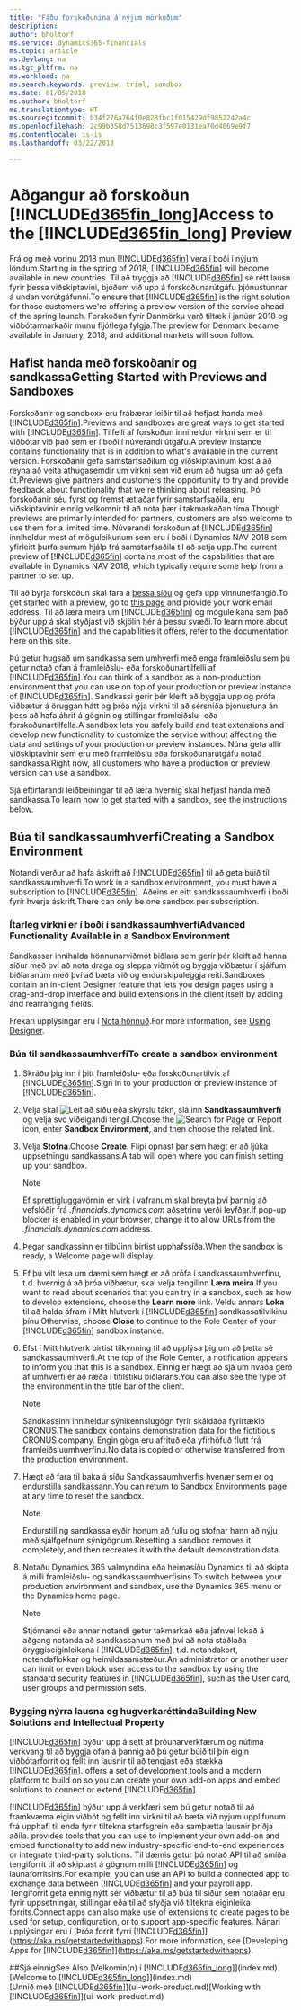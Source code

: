 ```yaml
---
title: "Fáðu forskoðunina á nýjum mörkuðum"
description: 
author: bholtorf
ms.service: dynamics365-financials
ms.topic: article
ms.devlang: na
ms.tgt_pltfrm: na
ms.workload: na
ms.search.keywords: preview, trial, sandbox
ms.date: 01/05/2018
ms.author: bholtorf
ms.translationtype: HT
ms.sourcegitcommit: b34f276a764f0e828fbc1f015429df9852242a4c
ms.openlocfilehash: 2c99b358d7513698c3f597e0131ea70d4069e9f7
ms.contentlocale: is-is
ms.lasthandoff: 03/22/2018

---
```

# <a name="access-to-the-included365finlongincludesd365finlongmdmd-preview"></a><span data-ttu-id="1f1fe-102">Aðgangur að forskoðun [!INCLUDE[d365fin_long](includes/d365fin_long_md.md)]</span><span class="sxs-lookup"><span data-stu-id="1f1fe-102">Access to the [!INCLUDE[d365fin_long](includes/d365fin_long_md.md)] Preview</span></span>
<span data-ttu-id="1f1fe-103">Frá og með vorinu 2018 mun [!INCLUDE[d365fin](includes/d365fin_md.md)] vera í boði í nýjum löndum.</span><span class="sxs-lookup"><span data-stu-id="1f1fe-103">Starting in the spring of 2018, [!INCLUDE[d365fin](includes/d365fin_md.md)] will become available in new countries.</span></span> <span data-ttu-id="1f1fe-104">Til að tryggja að [!INCLUDE[d365fin](includes/d365fin_md.md)] sé rétt lausn fyrir þessa viðskiptavini, bjóðum við upp á forskoðunarútgáfu þjónustunnar á undan vorútgáfunni.</span><span class="sxs-lookup"><span data-stu-id="1f1fe-104">To ensure that [!INCLUDE[d365fin](includes/d365fin_md.md)] is the right solution for those customers we're offering a preview version of the service ahead of the spring launch.</span></span> <span data-ttu-id="1f1fe-105">Forskoðun fyrir Danmörku varð tiltæk í janúar 2018 og viðbótarmarkaðir munu fljótlega fylgja.</span><span class="sxs-lookup"><span data-stu-id="1f1fe-105">The preview for Denmark became available in January, 2018, and additional markets will soon follow.</span></span>  

## <a name="getting-started-with-previews-and-sandboxes"></a><span data-ttu-id="1f1fe-106">Hafist handa með forskoðanir og sandkassa</span><span class="sxs-lookup"><span data-stu-id="1f1fe-106">Getting Started with Previews and Sandboxes</span></span> 
<span data-ttu-id="1f1fe-107">Forskoðanir og sandboxx eru frábærar leiðir til að hefjast handa með [!INCLUDE[d365fin](includes/d365fin_md.md)].</span><span class="sxs-lookup"><span data-stu-id="1f1fe-107">Previews and sandboxes are great ways to get started with [!INCLUDE[d365fin](includes/d365fin_md.md)].</span></span> <span data-ttu-id="1f1fe-108">Tilfelli af forskoðun inniheldur virkni sem er til viðbótar við það sem er í boði í núverandi útgáfu.</span><span class="sxs-lookup"><span data-stu-id="1f1fe-108">A preview instance contains functionality that is in addition to what's available in the current version.</span></span> <span data-ttu-id="1f1fe-109">Forskoðanir gefa samstarfsaðilum og viðskiptavinum kost á að reyna að veita athugasemdir um virkni sem við erum að hugsa um að gefa út.</span><span class="sxs-lookup"><span data-stu-id="1f1fe-109">Previews give partners and customers the opportunity to try and provide feedback about functionality that we're thinking about releasing.</span></span> <span data-ttu-id="1f1fe-110">Þó forskoðanir séu fyrst og fremst ætlaðar fyrir samstarfsaðila, eru viðskiptavinir einnig velkomnir til að nota þær í takmarkaðan tíma.</span><span class="sxs-lookup"><span data-stu-id="1f1fe-110">Though previews are primarily intended for partners, customers are also welcome to use them for a limited time.</span></span> <span data-ttu-id="1f1fe-111">Núverandi forskoðun af [!INCLUDE[d365fin](includes/d365fin_md.md)] inniheldur mest af möguleikunum sem eru í boði í Dynamics NAV 2018 sem yfirleitt þurfa sumum hjálp frá samstarfsaðila til að setja upp.</span><span class="sxs-lookup"><span data-stu-id="1f1fe-111">The current preview of [!INCLUDE[d365fin](includes/d365fin_md.md)] contains most of the capabilities that are available in Dynamics NAV 2018, which typically require some help from a partner to set up.</span></span> 

<span data-ttu-id="1f1fe-112">Til að byrja forskoðun skal fara á [þessa síðu](https://go.microsoft.com/fwlink/?linkid=866045) og gefa upp vinnunetfangið.</span><span class="sxs-lookup"><span data-stu-id="1f1fe-112">To get started with a preview, go to [this page](https://go.microsoft.com/fwlink/?linkid=866045) and provide your work email address.</span></span> <span data-ttu-id="1f1fe-113">Til að læra meira um [!INCLUDE[d365fin](includes/d365fin_md.md)] og möguleikana sem það býður upp á skal styðjast við skjölin hér á þessu svæði.</span><span class="sxs-lookup"><span data-stu-id="1f1fe-113">To learn more about [!INCLUDE[d365fin](includes/d365fin_md.md)] and the capabilities it offers, refer to the documentation here on this site.</span></span>

<span data-ttu-id="1f1fe-114">Þú getur hugsað um sandkassa sem umhverfi með enga framleiðslu sem þú getur notað ofan á framleiðslu- eða forskoðunartilfelli af [!INCLUDE[d365fin](includes/d365fin_md.md)].</span><span class="sxs-lookup"><span data-stu-id="1f1fe-114">You can think of a sandbox as a non-production environment that you can use on top of your production or preview instance of [!INCLUDE[d365fin](includes/d365fin_md.md)].</span></span> <span data-ttu-id="1f1fe-115">Sandkassi gerir þér kleift að byggja upp og prófa viðbætur á öruggan hátt og þróa nýja virkni til að sérsníða þjónustuna án þess að hafa áhrif á gögnin og stillingar framleiðslu- eða forskoðunartilfella.</span><span class="sxs-lookup"><span data-stu-id="1f1fe-115">A sandbox lets you safely build and test extensions and develop new functionality to customize the service without affecting the data and settings of your production or preview instances.</span></span> <span data-ttu-id="1f1fe-116">Núna geta allir viðskiptavinir sem eru með framleiðslu eða forskoðunarútgáfu notað sandkassa.</span><span class="sxs-lookup"><span data-stu-id="1f1fe-116">Right now, all customers who have a production or preview version can use a sandbox.</span></span> 

<span data-ttu-id="1f1fe-117">Sjá eftirfarandi leiðbeiningar til að læra hvernig skal hefjast handa með sandkassa.</span><span class="sxs-lookup"><span data-stu-id="1f1fe-117">To learn how to get started with a sandbox, see the instructions below.</span></span>

## <a name="creating-a-sandbox-environment"></a><span data-ttu-id="1f1fe-118">Búa til sandkassaumhverfi</span><span class="sxs-lookup"><span data-stu-id="1f1fe-118">Creating a Sandbox Environment</span></span>
<span data-ttu-id="1f1fe-119">Notandi verður að hafa áskrift að [!INCLUDE[d365fin](includes/d365fin_md.md)] til að geta búið til sandkassaumhverfi.</span><span class="sxs-lookup"><span data-stu-id="1f1fe-119">To work in a sandbox environment, you must have a subscription to [!INCLUDE[d365fin](includes/d365fin_md.md)].</span></span> <span data-ttu-id="1f1fe-120">Aðeins er eitt sandkassaumhverfi í boði fyrir hverja áskrift.</span><span class="sxs-lookup"><span data-stu-id="1f1fe-120">There can only be one sandbox per subscription.</span></span>

### <a name="advanced-functionality-available-in-a-sandbox-environment"></a><span data-ttu-id="1f1fe-121">Ítarleg virkni er í boði í sandkassaumhverfi</span><span class="sxs-lookup"><span data-stu-id="1f1fe-121">Advanced Functionality Available in a Sandbox Environment</span></span>
<span data-ttu-id="1f1fe-122">Sandkassar innihalda hönnunarviðmót biðlara sem gerir þér kleift að hanna síður með því að nota draga og sleppa viðmót og byggja viðbætur í sjálfum biðlaranum með því að bæta við og endurskipuleggja reiti.</span><span class="sxs-lookup"><span data-stu-id="1f1fe-122">Sandboxes contain an in-client Designer feature that lets you design pages using a drag-and-drop interface and build extensions in the client itself by adding and rearranging fields.</span></span>

<span data-ttu-id="1f1fe-123">Frekari upplýsingar eru í [Nota hönnuð](https://docs.microsoft.com/en-us/dynamics-nav/developer/devenv-inclient-designer).</span><span class="sxs-lookup"><span data-stu-id="1f1fe-123">For more information, see [Using Designer](https://docs.microsoft.com/en-us/dynamics-nav/developer/devenv-inclient-designer).</span></span>

### <a name="to-create-a-sandbox-environment"></a><span data-ttu-id="1f1fe-124">Búa til sandkassaumhverfi</span><span class="sxs-lookup"><span data-stu-id="1f1fe-124">To create a sandbox environment</span></span>
1.  <span data-ttu-id="1f1fe-125">Skráðu þig inn í þitt framleiðslu- eða forskoðunartilvik af [!INCLUDE[d365fin](includes/d365fin_md.md)].</span><span class="sxs-lookup"><span data-stu-id="1f1fe-125">Sign in to your production or preview instance of [!INCLUDE[d365fin](includes/d365fin_md.md)].</span></span>  
2.  <span data-ttu-id="1f1fe-126">Velja skal ![Leit að síðu eða skýrslu](media/ui-search/search_small.png "Leit að síðu eða skýrslu táknið") tákn, slá inn **Sandkassaumhverfi** og velja svo viðeigandi tengil.</span><span class="sxs-lookup"><span data-stu-id="1f1fe-126">Choose the ![Search for Page or Report](media/ui-search/search_small.png "Search for Page or Report icon") icon, enter **Sandbox Environment**, and then choose the related link.</span></span>
3.  <span data-ttu-id="1f1fe-127">Velja **Stofna**.</span><span class="sxs-lookup"><span data-stu-id="1f1fe-127">Choose **Create**.</span></span> <span data-ttu-id="1f1fe-128">Flipi opnast þar sem hægt er að ljúka uppsetningu sandkassans.</span><span class="sxs-lookup"><span data-stu-id="1f1fe-128">A tab will open where you can finish setting up your sandbox.</span></span>
  
    > [!Note]
    > <span data-ttu-id="1f1fe-129">Ef sprettigluggavörnin er virk í vafranum skal breyta því þannig að vefslóðir frá *.financials.dynamics.com* aðsetrinu verði leyfðar.</span><span class="sxs-lookup"><span data-stu-id="1f1fe-129">If pop-up blocker is enabled in your browser, change it to allow URLs from the *.financials.dynamics.com* address.</span></span>  
  
4.  <span data-ttu-id="1f1fe-130">Þegar sandkassinn er tilbúinn birtist upphafssíða.</span><span class="sxs-lookup"><span data-stu-id="1f1fe-130">When the sandbox is ready, a Welcome page will display.</span></span>  
5.  <span data-ttu-id="1f1fe-131">Ef þú vilt lesa um dæmi sem hægt er að prófa í sandkassaumhverfinu, t.d. hvernig á að þróa viðbætur, skal velja tengilinn **Læra meira**.</span><span class="sxs-lookup"><span data-stu-id="1f1fe-131">If you want to read about scenarios that you can try in a sandbox, such as how to develop extensions, choose the **Learn more** link.</span></span> <span data-ttu-id="1f1fe-132">Veldu annars **Loka** til að halda áfram í Mitt hlutverk í [!INCLUDE[d365fin](includes/d365fin_md.md)] sandkassatilvikinu þínu.</span><span class="sxs-lookup"><span data-stu-id="1f1fe-132">Otherwise, choose **Close** to continue to the Role Center of your [!INCLUDE[d365fin](includes/d365fin_md.md)] sandbox instance.</span></span>  
6.  <span data-ttu-id="1f1fe-133">Efst í Mitt hlutverk birtist tilkynning til að upplýsa þig um að þetta sé sandkassaumhverfi.</span><span class="sxs-lookup"><span data-stu-id="1f1fe-133">At the top of the Role Center, a notification appears to inform you that this is a sandbox.</span></span> <span data-ttu-id="1f1fe-134">Einnig er hægt að sjá um hvaða gerð af umhverfi er að ræða í titilstiku biðlarans.</span><span class="sxs-lookup"><span data-stu-id="1f1fe-134">You can also see the type of the environment in the title bar of the client.</span></span>
  
    > [!Note]
    > <span data-ttu-id="1f1fe-135">Sandkassinn inniheldur sýnikennslugögn fyrir skáldaða fyrirtækið CRONUS.</span><span class="sxs-lookup"><span data-stu-id="1f1fe-135">The sandbox contains demonstration data for the fictitious CRONUS company.</span></span> <span data-ttu-id="1f1fe-136">Engin gögn eru afrituð eða yfirhöfuð flutt frá framleiðsluumhverfinu.</span><span class="sxs-lookup"><span data-stu-id="1f1fe-136">No data is copied or otherwise transferred from the production environment.</span></span>  
  
7.  <span data-ttu-id="1f1fe-137">Hægt að fara til baka á síðu Sandkassaumhverfis hvenær sem er og endurstilla sandkassann.</span><span class="sxs-lookup"><span data-stu-id="1f1fe-137">You can return to Sandbox Environments page at any time to reset the sandbox.</span></span>
  
    > [!Note]
    > <span data-ttu-id="1f1fe-138">Endurstilling sandkassa eyðir honum að fullu og stofnar hann að nýju með sjálfgefnum sýnigögnum.</span><span class="sxs-lookup"><span data-stu-id="1f1fe-138">Resetting a sandbox removes it completely, and then recreates it with the default demonstration data.</span></span>  
  
8.  <span data-ttu-id="1f1fe-139">Notaðu Dynamics 365 valmyndina eða heimasíðu Dynamics til að skipta á milli framleiðslu- og sandkassaumhverfisins.</span><span class="sxs-lookup"><span data-stu-id="1f1fe-139">To switch between your production environment and sandbox, use the Dynamics 365 menu or the Dynamics home page.</span></span>
  
    > [!Note]
    > <span data-ttu-id="1f1fe-140">Stjórnandi eða annar notandi getur takmarkað eða jafnvel lokað á aðgang notanda að sandkassanum með því að nota staðlaða öryggiseiginleikana í [!INCLUDE[d365fin](includes/d365fin_md.md)], t.d. notandakort, notendaflokkar og heimildasamstæður.</span><span class="sxs-lookup"><span data-stu-id="1f1fe-140">An administrator or another user can limit or even block user access to the sandbox by using the standard security features in [!INCLUDE[d365fin](includes/d365fin_md.md)], such as the User card, user groups and permission sets.</span></span>  
  
### <a name="building-new-solutions-and-intellectual-property"></a><span data-ttu-id="1f1fe-141">Bygging nýrra lausna og hugverkaréttinda</span><span class="sxs-lookup"><span data-stu-id="1f1fe-141">Building New Solutions and Intellectual Property</span></span>
[!INCLUDE[d365fin](includes/d365fin_md.md)]<span data-ttu-id="1f1fe-142"> býður upp á sett af þróunarverkfærum og nútíma verkvang til að byggja ofan á þannig að þú getur búið til þín eigin viðbótarforrit og fellt inn lausnir til að tengjast eða stækka [!INCLUDE[d365fin](includes/d365fin_md.md)].</span><span class="sxs-lookup"><span data-stu-id="1f1fe-142"> offers a set of development tools and a modern platform to build on so you can create your own add-on apps and embed solutions to connect or extend [!INCLUDE[d365fin](includes/d365fin_md.md)].</span></span>

[!INCLUDE[d365fin](includes/d365fin_md.md)]<span data-ttu-id="1f1fe-143"> býður upp á verkfæri sem þú getur notað til að framkvæma eigin viðbót og fellt inn virkni til að bæta við nýjum upplifunum frá upphafi til enda fyrir tiltekna starfsgrein eða samþætta lausnir þriðja aðila.</span><span class="sxs-lookup"><span data-stu-id="1f1fe-143"> provides tools that you can use to implement your own add-on and embed functionality to add new industry-specific end-to-end experiences or integrate third-party solutions.</span></span> <span data-ttu-id="1f1fe-144">Til dæmis getur þú notað API til að smíða tengiforrit til að skiptast á gögnum milli [!INCLUDE[d365fin](includes/d365fin_md.md)] og launaforritsins.</span><span class="sxs-lookup"><span data-stu-id="1f1fe-144">For example, you can use an API to build a connected app to exchange data between [!INCLUDE[d365fin](includes/d365fin_md.md)] and your payroll app.</span></span> <span data-ttu-id="1f1fe-145">Tengiforrit geta einnig nýtt sér viðbætur til að búa til síður sem notaðar eru fyrir uppsetningar, stillingar eða til að styðja við tiltekna eiginleika forrits.</span><span class="sxs-lookup"><span data-stu-id="1f1fe-145">Connect apps can also make use of extensions to create pages to be used for setup, configuration, or to support app-specific features.</span></span> <span data-ttu-id="1f1fe-146">Nánari upplýsingar eru í [Þróa forrit fyrri [!INCLUDE[d365fin](includes/d365fin_md.md)]](https://aka.ms/getstartedwithapps).</span><span class="sxs-lookup"><span data-stu-id="1f1fe-146">For more information, see [Developing Apps for [!INCLUDE[d365fin](includes/d365fin_md.md)]](https://aka.ms/getstartedwithapps).</span></span>

##<a name="see-also"></a><span data-ttu-id="1f1fe-147">Sjá einnig</span><span class="sxs-lookup"><span data-stu-id="1f1fe-147">See Also</span></span>
<span data-ttu-id="1f1fe-148">[Velkomin(n) í [!INCLUDE[d365fin_long](includes/d365fin_long_md.md)]](index.md)</span><span class="sxs-lookup"><span data-stu-id="1f1fe-148">[Welcome to [!INCLUDE[d365fin_long](includes/d365fin_long_md.md)]](index.md)</span></span>  
<span data-ttu-id="1f1fe-149">[Unnið með [!INCLUDE[d365fin](includes/d365fin_md.md)]](ui-work-product.md)</span><span class="sxs-lookup"><span data-stu-id="1f1fe-149">[Working with [!INCLUDE[d365fin](includes/d365fin_md.md)]](ui-work-product.md)</span></span>  
